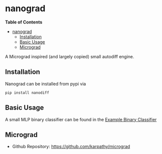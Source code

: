 # nanograd

<!-- markdown-toc start - Don't edit this section. Run M-x markdown-toc-refresh-toc -->
**Table of Contents**

- [nanograd](#nanograd)
    - [Installation](#installation)
    - [Basic Usage](#basic-usage)
    - [Micrograd](#micrograd)

<!-- markdown-toc end -->

A Micrograd inspired (and largely copied) small autodiff engine. 


## Installation 

Nanograd can be installed from pypi via 

``` shell
pip install nanodiff 
```

## Basic Usage 

A small MLP binary classifier can be found in the [Example Binary Classifier](example_binary_classifier.ipynb)


## Micrograd

- Github Repository: https://github.com/karpathy/micrograd


